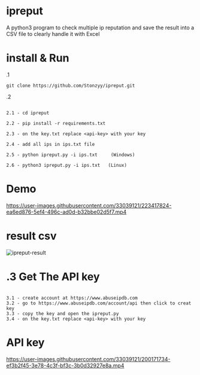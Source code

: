 # ipreput
A python3 program to check multiple ip reputation and save the result into a CSV file to clearly handle it with Excel

# install & Run

.1
 ```
 git clone https://github.com/Stonzyy/ipreput.git
 
 ```
 
.2

```

2.1 - cd ipreput 

2.2 - pip install -r requirements.txt

2.3 - on the key.txt replace <api-key> with your key

2.4 - add all ips in ips.txt file

2.5 - python ipreput.py -i ips.txt     (Windows)

2.6 - python3 ipreput.py -i ips.txt   (Linux)

```
# Demo

https://user-images.githubusercontent.com/33039121/223417824-ea6ed876-5ef4-496c-ad0d-b32bbe02d5f7.mp4


# result csv

![ipreput-result](https://user-images.githubusercontent.com/33039121/200705132-4888695a-feb9-45d6-930e-637c548d0a5b.PNG)



# .3 Get The API key 

```

3.1 - create account at https://www.abuseipdb.com
3.2 - go to https://www.abuseipdb.com/account/api then click to creat key
3.3 - copy the key and open the ipreput.py
3.4 - on the key.txt replace <api-key> with your key

```
# API key 

https://user-images.githubusercontent.com/33039121/200171734-ef3b2f45-3e78-4c3f-bf3c-3b0d32927e8a.mp4


